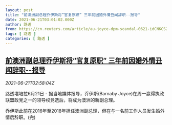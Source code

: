 ```yaml
---
layout: post
title: "前澳洲副总理乔伊斯将“官复原职” 三年前因婚外情丑闻辞职--报导"
date: 2021-06-21T03:01:02.000Z
author: 路透
from: https://cn.reuters.com/article/au-joyce-dpm-scandal-0621-idCNKCS2DX076
tags: [ 路透 ]
categories: [ 路透 ]
---
```

<!--1624244462000-->
[前澳洲副总理乔伊斯将“官复原职” 三年前因婚外情丑闻辞职--报导](https://cn.reuters.com/article/au-joyce-dpm-scandal-0621-idCNKCS2DX076)
------

<div>
<div><i>2021-06-21T02:58:04Z</i></div><p>路透堪培拉6月21日 - 据当地媒体报导，乔伊斯(Barnaby Joyce)在周一赢得执政联盟政党之一的领导权竞选后，将成为澳洲的新副总理。</p><p>乔伊斯此前在2016年至2018年担任澳洲副总理，但在与一名前工作人员发生婚外情后辞职。(完)</p>
</div>
